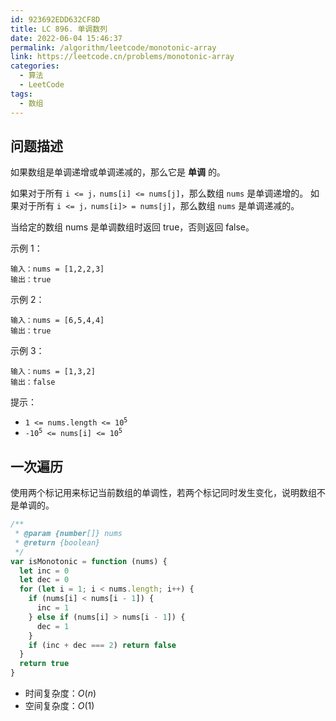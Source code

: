 ```yaml
---
id: 923692EDD632CF8D
title: LC 896. 单调数列
date: 2022-06-04 15:46:37
permalink: /algorithm/leetcode/monotonic-array
link: https://leetcode.cn/problems/monotonic-array
categories:
  - 算法
  - LeetCode
tags:
  - 数组
---
```


<Level :type='1'/>

## 问题描述

如果数组是单调递增或单调递减的，那么它是 **单调** 的。

如果对于所有 `i <= j，nums[i] <= nums[j]`，那么数组 `nums` 是单调递增的。 如果对于所有 `i <= j，nums[i]> = nums[j]`，那么数组 `nums` 是单调递减的。

当给定的数组 nums 是单调数组时返回 true，否则返回 false。

示例 1：

```text
输入：nums = [1,2,2,3]
输出：true
```

示例 2：

```text
输入：nums = [6,5,4,4]
输出：true
```

示例 3：

```text
输入：nums = [1,3,2]
输出：false
```

提示：

- <code>1 <= nums.length <= 10<sup>5</sup></code>
- <code>-10<sup>5</sup> <= nums[i] <= 10<sup>5</sup></code>

## 一次遍历

使用两个标记用来标记当前数组的单调性，若两个标记同时发生变化，说明数组不是单调的。

```javascript
/**
 * @param {number[]} nums
 * @return {boolean}
 */
var isMonotonic = function (nums) {
  let inc = 0
  let dec = 0
  for (let i = 1; i < nums.length; i++) {
    if (nums[i] < nums[i - 1]) {
      inc = 1
    } else if (nums[i] > nums[i - 1]) {
      dec = 1
    }
    if (inc + dec === 2) return false
  }
  return true
}
```

- 时间复杂度：$O(n)$
- 空间复杂度：$O(1)$
